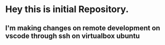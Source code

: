 # Hey this is initial Repository.

## I'm making changes on remote development on vscode through ssh on virtualbox ubuntu
































